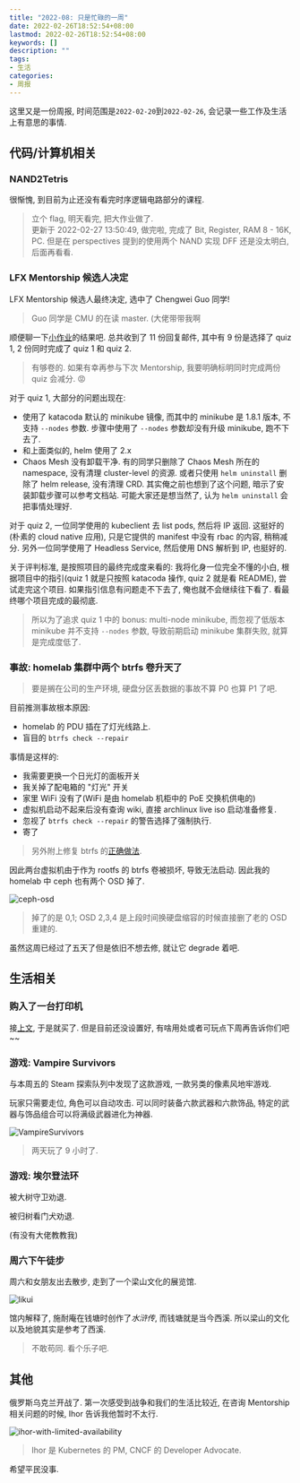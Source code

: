 ```yaml
---
title: "2022-08: 只是忙碌的一周"
date: 2022-02-26T18:52:54+08:00
lastmod: 2022-02-26T18:52:54+08:00
keywords: []
description: ""
tags:
- 生活
categories:
- 周报
---
```


这里又是一份周报, 时间范围是`2022-02-20`到`2022-02-26`, 会记录一些工作及生活上有意思的事情.

## 代码/计算机相关

### NAND2Tetris

很惭愧, 到目前为止还没有看完时序逻辑电路部分的课程.

> 立个 flag, 明天看完, 把大作业做了.  
> 更新于 2022-02-27 13:50:49, 做完啦, 完成了 Bit, Register, RAM 8 - 16K, PC. 但是在 perspectives 提到的使用两个 NAND 实现 DFF 还是没太明白, 后面再看看.

### LFX Mentorship 候选人决定

LFX Mentorship 候选人最终决定, 选中了 Chengwei Guo 同学!

> Guo 同学是 CMU 的在读 master. (大佬带带我啊

顺便聊一下[小作业](http://localhost:1313/post/weekly-report/2022/07-%E5%85%B4%E5%A5%8B%E4%B8%8E%E5%BF%99%E7%A2%8C%E7%9A%84%E4%B8%80%E5%91%A8/#%E5%BC%80%E5%A7%8B%E5%A4%84%E7%90%86-lfx-mentorship-mentee-%E7%94%B3%E8%AF%B7)的结果吧.
总共收到了 11 份回复邮件, 其中有 9 份是选择了 quiz 1, 2 份同时完成了 quiz 1 和 quiz 2.

> 有够卷的. 如果有幸再参与下次 Mentorship, 我要明确标明同时完成两份 quiz 会减分. 😡

对于 quiz 1, 大部分的问题出现在:

- 使用了 katacoda 默认的 minikube 镜像, 而其中的 minikube 是 1.8.1 版本, 不支持 `--nodes` 参数. 步骤中使用了 `--nodes` 参数却没有升级 minikube, 跑不下去了.
- 和上面类似的, helm 使用了 2.x
- Chaos Mesh 没有卸载干净. 有的同学只删除了 Chaos Mesh 所在的 namespace, 没有清理 cluster-level 的资源. 或者只使用 `helm uninstall` 删除了 helm release, 没有清理 CRD. 其实俺之前也想到了这个问题, 暗示了安装卸载步骤可以参考文档站. 可能大家还是想当然了, 认为 `helm uninstall` 会把事情处理好.

对于 quiz 2, 一位同学使用的 kubeclient 去 list pods, 然后将 IP 返回. 这挺好的(朴素的 cloud native 应用), 只是它提供的 manifest 中没有 rbac 的内容, 稍稍减分. 另外一位同学使用了 Headless Service, 然后使用 DNS 解析到 IP, 也挺好的.

关于评判标准, 是按照项目的最终完成度来看的: 我将化身一位完全不懂的小白, 根据项目中的指引(quiz 1 就是只按照 katacoda 操作, quiz 2 就是看 README), 尝试走完这个项目. 如果指引信息有问题走不下去了, 俺也就不会继续往下看了. 看最终哪个项目完成的最彻底.

> 所以为了追求 quiz 1 中的 bonus: multi-node minikube, 而忽视了低版本 minikube 并不支持 `--nodes` 参数, 导致前期启动 minikube 集群失败, 就算是完成度低了.

### 事故: homelab 集群中两个 btrfs 卷升天了

> 要是搁在公司的生产环境, 硬盘分区丢数据的事故不算 P0 也算 P1 了吧.

目前推测事故根本原因:

- homelab 的 PDU 插在了灯光线路上.
- 盲目的 `btrfs check --repair`

事情是这样的:

- 我需要更换一个日光灯的面板开关
- 我关掉了配电箱的 "灯光" 开关
- 家里 WiFi 没有了(WiFi 是由 homelab 机柜中的 PoE 交换机供电的)
- 虚拟机启动不起来后没有查询 wiki, 直接 archlinux live iso 启动准备修复.
- 忽视了 `btrfs check --repair` 的警告选择了强制执行.
- 寄了

> 另外附上修复 btrfs 的[正确做法](https://en.opensuse.org/SDB:BTRFS#How_to_repair_a_broken.2Funmountable_btrfs_filesystem).

因此两台虚拟机由于作为 rootfs 的 btrfs 卷被损坏, 导致无法启动. 因此我的 homelab 中 ceph 也有两个 OSD 掉了.

![ceph-osd](./assets/ceph-osd.png)

> 掉了的是 0,1; OSD 2,3,4 是上段时间换硬盘缩容的时候直接删了老的 OSD 重建的.

虽然这周已经过了五天了但是依旧不想去修, 就让它 degrade 着吧.

## 生活相关

### 购入了一台打印机

接[上文](https://en.opensuse.org/SDB:BTRFS#How_to_repair_a_broken.2Funmountable_btrfs_filesystem), 于是就买了. 但是目前还没设置好, 有啥用处或者可玩点下周再告诉你们吧~~

### 游戏: Vampire Survivors

与本周五的 Steam 探索队列中发现了这款游戏, 一款另类的像素风地牢游戏.

玩家只需要走位, 角色可以自动攻击. 可以同时装备六款武器和六款饰品, 特定的武器与饰品组合可以将满级武器进化为神器.

![VampireSurvivors](./assets/v-m.jpg)

> 两天玩了 9 小时了.

### 游戏: 埃尔登法环

被大树守卫劝退.

被归树看门犬劝退.

(有没有大佬教教我)

### 周六下午徒步

周六和女朋友出去散步, 走到了一个梁山文化的展览馆.

![likui](./assets/likui.jpg)

馆内解释了, 施耐庵在钱塘时创作了*水浒传*, 而钱塘就是当今西溪. 所以梁山的文化以及地貌其实是参考了西溪.

> 不敢苟同. 看个乐子吧.

## 其他

俄罗斯乌克兰开战了. 第一次感受到战争和我们的生活比较近, 在咨询 Mentorship 相关问题的时候, Ihor 告诉我他暂时不太行.

![ihor-with-limited-availability](./assets/ihor-with-limited-availability.png)

> Ihor 是 Kubernetes 的 PM, CNCF 的 Developer Advocate.

希望平民没事.
